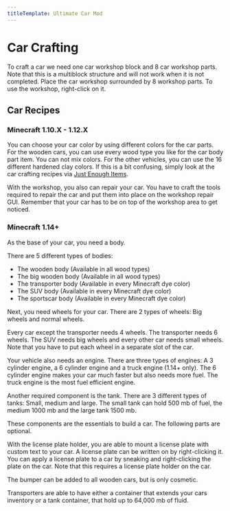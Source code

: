 ```yaml
---
titleTemplate: Ultimate Car Mod
---
```


# Car Crafting

To craft a car we need one car workshop block and 8 car workshop parts.
Note that this is a multiblock structure and will not work when it is not completed.
Place the car workshop surrounded by 8 workshop parts.
To use the workshop, right-click on it.

## Car Recipes

### Minecraft 1.10.X - 1.12.X

You can choose your car color by using different colors for the car parts.
For the wooden cars, you can use every wood type you like for the car body part item.
You can not mix colors.
For the other vehicles, you can use the 16 different hardened clay colors.
If this is a bit confusing, simply look at the car crafting recipes via [Just Enough Items](https://modrinth.com/mod/jei).


With the workshop, you also can repair your car.
You have to craft the tools required to repair the car and put them into place on the workshop repair GUI.
Remember that your car has to be on top of the workshop area to get noticed.

### Minecraft 1.14+

As the base of your car, you need a body.

There are 5 different types of bodies:

- The wooden body (Available in all wood types)
- The big wooden body (Available in all wood types)
- The transporter body (Available in every Minecraft dye color)
- The SUV body (Available in every Minecraft dye color)
- The sportscar body (Available in every Minecraft dye color)

Next, you need wheels for your car.
There are 2 types of wheels: Big wheels and normal wheels.


Every car except the transporter needs 4 wheels.
The transporter needs 6 wheels.
The SUV needs big wheels and every other car needs small wheels.
Note that you have to put each wheel in a separate slot of the car.


Your vehicle also needs an engine. There are three types of engines: A 3 cylinder engine, a 6 cylinder engine and a truck engine (1.14+ only). The 6 cylinder engine makes your car much faster but also needs more fuel. The truck engine is the most fuel efficient engine.


Another required component is the tank.
There are 3 different types of tanks: Small, medium and large.
The small tank can hold 500 mb of fuel, the medium 1000 mb and the large tank 1500 mb.


These components are the essentials to build a car.
The following parts are optional.


With the license plate holder, you are able to mount a license plate with custom text to your car.
A license plate can be written on by right-clicking it.
You can apply a license plate to a car by sneaking and right-clicking the plate on the car. Note that this requires a license plate holder on the car.


The bumper can be added to all wooden cars, but is only cosmetic.


Transporters are able to have either a container that extends your cars inventory or a tank container, that hold up to 64,000 mb of fluid.